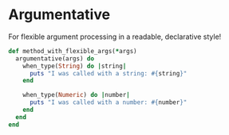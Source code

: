 # Argumentative

 For flexible argument processing in a readable, declarative style!

```ruby
def method_with_flexible_args(*args)
  argumentative(args) do
    when_type(String) do |string|
      puts "I was called with a string: #{string}"
    end

    when_type(Numeric) do |number|
      puts "I was called with a number: #{number}"
    end
  end
end
```
